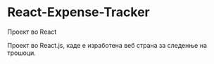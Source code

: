 # React-Expense-Tracker

Проект во React

Проект во React.js, каде е изработена веб страна за следенње на трошоци.
